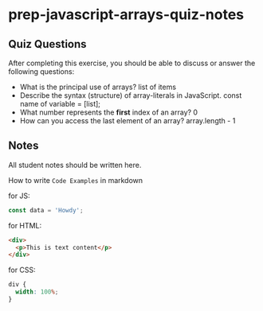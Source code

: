 # prep-javascript-arrays-quiz-notes

## Quiz Questions

After completing this exercise, you should be able to discuss or answer the following questions:

- What is the principal use of arrays?
  list of items
- Describe the syntax (structure) of array-literals in JavaScript.
  const name of variable = [list];
- What number represents the **first** index of an array?
  0
- How can you access the last element of an array?
  array.length - 1

## Notes

All student notes should be written here.

How to write `Code Examples` in markdown

for JS:

```javascript
const data = 'Howdy';
```

for HTML:

```html
<div>
  <p>This is text content</p>
</div>
```

for CSS:

```css
div {
  width: 100%;
}
```
